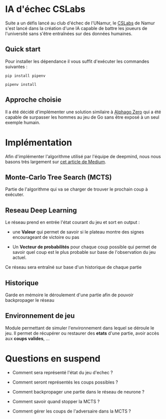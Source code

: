 # IA d'échec CSLabs

Suite a un défis lancé au club d'échec de l'UNamur, le [CSLabs](https://www.cslabs.be/#/) de Namur s'est lancé dans la création d'une IA capable de battre les joueurs de l'université sans s'être entraînées sur des données humaines.

## Quick start

Pour installer les dépendance il vous suffit d'exécuter les commandes suivantes :

```
pip install pipenv

pipenv install
```

## Approche choisie

Il a été décidé d'implémenter une solution similaire à [Alphago Zero](https://fr.wikipedia.org/wiki/AlphaGo_Zero) qui a été capable de surpasser les hommes au jeu de Go sans être exposé à un seul exemple humain.

# Implémentation

Afin d'implémenter l'algorithme utilisé par l'équipe de deepmind, nous nous basons très largement sur [cet article de Medium](https://medium.com/applied-data-science/how-to-build-your-own-alphazero-ai-using-python-and-keras-7f664945c188).

## Monte-Carlo Tree Search (MCTS)

Partie de l'algorithme qui va se charger de trouver le prochain coup à exécuter.

## Reseau Deep Learning

Le réseau prend en entrée l'état courant du jeu et sort en output :

- une **Valeur** qui permet de savoir si le      plateau montre des signes encourageant de victoire ou pas

- Un **Vecteur de probabilités** pour chaque coup possible qui permet de savoir quel coup est le plus probable sur base de l'observation du jeu actuel.

Ce réseau sera entraîné sur base d'un historique de chaque partie

## Historique

Garde en mémoire le déroulement d'une partie afin de pouvoir backpropager le réseau

## Environnement de jeu

Module permettant de simuler l'environnement dans lequel se déroule le jeu. Il permet de récupérer ou restaurer des **etats** d'une partie, avoir accès aux **coups valides**, ...

# Questions en suspend

- Comment sera représenté l'état du jeu d'echec ?

- Comment seront représentés les coups possibles ?

- Comment backpropager une partie dans le réseau de neurone ?

- Comment savoir quand stopper la MCTS ?

- Comment gérer les coups de l'adversaire dans la MCTS ?

